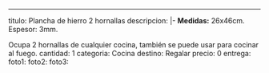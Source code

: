 ---
titulo: Plancha de hierro 2 hornallas
descripcion: |-
  **Medidas:** 26x46cm. Espesor: 3mm.

  Ocupa 2 hornallas de cualquier cocina, también se puede usar para cocinar al fuego.
cantidad: 1
categoria: Cocina
destino: Regalar
precio: 0
entrega: 
foto1: 
foto2: 
foto3: 
